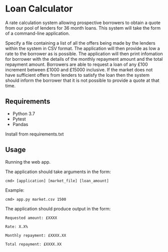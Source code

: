 # Loan Calculator

A rate calculation system allowing prospective borrowers to obtain a quote from our pool of lenders for 36 month loans. This system will
take the form of a command-line application.

Specify a file containing a list of all the offers being made by the lenders within the system in CSV format. The application will then 
provide as low a rate to the borrower as is possible. The application will then print infomation for borrower with the details of the
monthly repayment amount and the total repayment amount. Borrowers are able to request a loan of any £100 increment between £1000 and £15000 inclusive. If the market does not have sufficient offers from lenders to satisfy the loan then the system should inform the borrower that it is not possible to provide a quote at that time.

## Requirements

- Python 3.7
- Pytest
- Pandas

Install from requirements.txt

## Usage

Running the web app.

The application should take arguments in the form:
```
cmd> [application] [market_file] [loan_amount]
```

Example:
```
cmd> app.py market.csv 1500
```

The application should produce output in the form:
```
Requested amount: £XXXX

Rate: X.X%

Monthly repayment: £XXXX.XX

Total repayment: £XXXX.XX
